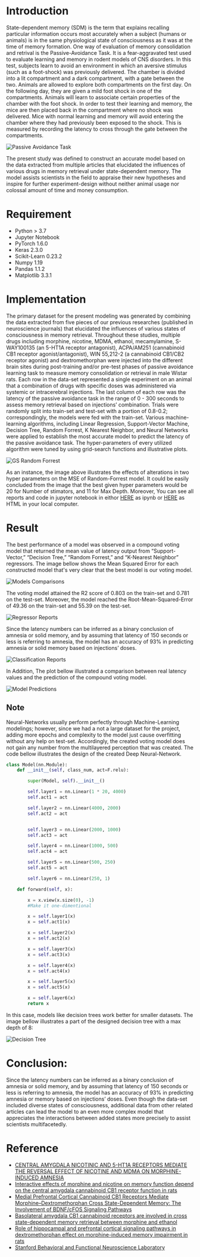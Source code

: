 # Introduction
State-dependent memory (SDM) is the term that explains recalling particular information occurs most accurately when a subject (humans or animals) is in the same physiological state of consciousness as it was at the time of memory formation. One way of evaluation of memory consolidation and retrival is the Passive-Avoidance Task. It is a fear-aggravated test used to evaluate learning and memory in rodent models of CNS disorders. In this test, subjects learn to avoid an environment in which an aversive stimulus (such as a foot-shock) was previously delivered. The chamber is divided into a lit compartment and a dark compartment, with a gate between the two. Animals are allowed to explore both compartments on the first day. On the following day, they are given a mild foot shock in one of the compartments. Animals will learn to associate certain properties of the chamber with the foot shock. In order to test their learning and memory, the mice are then placed back in the compartment where no shock was delivered. Mice with normal learning and memory will avoid entering the chamber where they had previously been exposed to the shock. This is measured by recording the latency to cross through the gate between the compartments.

![Passive Avoidance Task](https://github.com/pmadinei/SDM-Model/blob/master/Results/PAT.png)

The present study was defined to construct an accurate model based on the data extracted from multiple articles that elucidated the influences of various drugs in memory retrieval under state-dependent memory. The model assists scientists in the field to appraise their new hypotheses and inspire for further experiment-design without neither animal usage nor colossal amount of time and money consumption.

# Requirement
* Python > 3.7
* Jupyter Notebook
* PyTorch 1.6.0
* Keras 2.3.0
* Scikit-Learn 0.23.2
* Numpy 1.19
* Pandas 1.1.2
* Matplotlib 3.3.1

# Implementation
The primary dataset for the present modeling was generated by combining the data extracted from five pieces of our previous researches (published in neuroscience journals) that elucidated the influences of various states of consciousness in memory retrieval. Throughout these studies, multiple drugs including morphine, nicotine, MDMA, ethanol, mecamylamine, S-WAY100135 (an 5-HT1A receptor antagonist), ACPA/AM251 (cannabinoid CB1 receptor agonist/antagonist), WIN 55,212-2 (a cannabinoid CB1/CB2 receptor agonist) and dextromethorphan were injected into the different brain sites during post-training and/or pre-test phases of passive avoidance learning task to measure memory consolidation or retrieval in male Wistar rats. Each row in the data-set represented a single experiment on an animal that a combination of drugs with specific doses was administered via systemic or intracerebral injections. The last column of each row was the latency of the passive avoidance task in the range of 0 - 300 seconds to assess memory retrieval based on injections’ combination. Trials were randomly split into train-set and test-set with a portion of 0.8-0.2; correspondingly, the models were fed with the train-set. Various machine-learning algorithms, including Linear Regression, Support-Vector Machine, Decision Tree, Random Forrest, K Nearest Neighbor, and Neural Networks were applied to establish the most accurate model to predict the latency of the passive avoidance task. The hyper-parameters of every utilized algorithm were tuned by using grid-search functions and illustrative plots.

![GS Random Forrest](https://github.com/pmadinei/SDM-Model/blob/master/Results/Random%20Forrest%20GS.png)

As an instance, the image above illustrates the effects of alterations in two hyper parameters on the MSE of Random-Forrest model. It could be easily concluded from the image that the best given hyper parameters would be 20 for Number of stimators, and 11 for Max Depth. Moreover, You can see all reports and code in jupyter notebook in eithor [HERE](https://github.com/pmadinei/SDM-Model/blob/master/SDL%20Model.ipynb) as ipynb or [HERE](https://github.com/pmadinei/SDM-Model/blob/master/Code%20in%20HTML.html) as HTML in your local computer.

# Result
The best performance of a model was observed in a compound voting model that returned the mean value of latency output from “Support-Vector,” “Decision Tree,” “Random Forrest,” and “K-Nearest Neighbor” regressors. The image bellow shows the Mean Squared Error for each constructed model that's very clear that the best model is our voting model.

![Models Comparisons](https://github.com/pmadinei/SDM-Model/blob/master/Results/Models%20Comparison.png)

The voting model attained the R2 score of 0.803 on the train-set and 0.781 on the test-set. Moreover, the model reached the Root-Mean-Squared-Error of 49.36 on the train-set and 55.39 on the test-set. 

![Regressor Reports](https://github.com/pmadinei/SDM-Model/blob/master/Results/Best%20Model%20Reports.png)

Since the latency numbers can be inferred as a binary conclusion of amnesia or solid memory, and by assuming that latency of 150 seconds or less is referring to amnesia, the model has an accuracy of 93% in predicting amnesia or solid memory based on injections’ doses.

![Classification Reports](https://github.com/pmadinei/SDM-Model/blob/master/Results/Classification%20Report.png)

In Addition, The plot bellow illustrated a comparison between real latency values and the prediction of the compound voting model.

![Model Predictions](https://github.com/pmadinei/SDM-Model/blob/master/Results/Best%20Model%20Predictions.png)

## Note
Neural-Networks usually perform perfectly through Machine-Learning modelings; however, since we had a not a large dataset for the project, adding more epochs and complexity to the model just cause overfitting without any help on test-set. Accordingly, the created voting model does not gain any number from the multilayered perception that was created. The code bellow illustrates the design of the created Deep Neural-Network.

```Python
class Model(nn.Module):
    def __init__(self, class_num, act=F.relu):

        super(Model, self).__init__()

        self.layer1 = nn.Linear(1 * 20, 4000)
        self.act1 = act

        self.layer2 = nn.Linear(4000, 2000)
        self.act2 = act


        self.layer3 = nn.Linear(2000, 1000)
        self.act3 = act

        self.layer4 = nn.Linear(1000, 500)
        self.act4 = act

        self.layer5 = nn.Linear(500, 250)
        self.act5 = act

        self.layer6 = nn.Linear(250, 1)

    def forward(self, x):

        x = x.view(x.size(0), -1)
        #Make it one-dimentional

        x = self.layer1(x)
        x = self.act1(x)

        x = self.layer2(x)
        x = self.act2(x)

        x = self.layer3(x)
        x = self.act3(x)

        x = self.layer4(x)
        x = self.act4(x)

        x = self.layer5(x)
        x = self.act5(x)

        x = self.layer6(x)
        return x
```

In this case, models like decision trees work better for smaller datasets. The image bellow illustrates a part of the designed decision tree with a max depth of 8:

![Decision Tree](https://github.com/pmadinei/SDM-Model/blob/master/Results/Decision%20Tree.png)

# Conclusion: 
Since the latency numbers can be inferred as a binary conclusion of amnesia or solid memory, and by assuming that latency of 150 seconds or less is referring to amnesia, the model has an accuracy of 93% in predicting amnesia or memory based on injections’ doses. Even though the data-set included diverse states of consciousness, additional data from other related articles can lead the model to an even more complex model that appreciates the interactions between added states more precisely to assist scientists multifacetedly.

# Reference
* [CENTRAL AMYGDALA NICOTINIC AND 5-HT1A RECEPTORS MEDIATE THE REVERSAL EFFECT OF NICOTINE AND MDMA ON MORPHINE-INDUCED AMNESIA](https://www.sciencedirect.com/science/article/abs/pii/S0306452214005776)
* [Interactive effects of morphine and nicotine on memory function depend on the central amygdala cannabinoid CB1 receptor function in rats](https://www.sciencedirect.com/science/article/abs/pii/S0278584617304554)
* [Medial Prefrontal Cortical Cannabinoid CB1 Receptors Mediate Morphine–Dextromethorphan Cross State-Dependent Memory: The Involvement of BDNF/cFOS Signaling Pathways](https://www.sciencedirect.com/science/article/abs/pii/S0306452218306754)
* [Basolateral amygdala CB1 cannabinoid receptors are involved in cross state-dependent memory retrieval between morphine and ethanol](https://www.sciencedirect.com/science/article/pii/S0091305716301083)
* [Role of hippocampal and prefrontal cortical signaling pathways in dextromethorphan effect on morphine-induced memory impairment in rats](https://www.sciencedirect.com/science/article/abs/pii/S1074742715002245)
* [Stanford Behavioral and Functional Neuroscience Laboratory](https://med.stanford.edu/sbfnl/services/bm/lm/bml-passive.html)
